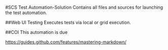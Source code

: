 #SCS Test Automation-Solution
Contains all files and sources for launching the test automation.

##Web UI Testing
Executes tests via local or grid execution.

##COI
This automation is due

https://guides.github.com/features/mastering-markdown/